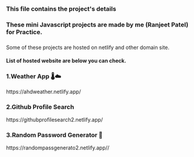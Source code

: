 <h3> This file contains the project's details </h3> 
<h3> These mini Javascript projects are made by me (Ranjeet Patel) for Practice. </h3>
<h3> </h3>Some of these projects are hosted on netlify and other domain site.</h3>
 
<h4> List of hosted website are below you can check.</h4>

<h3>1.Weather App 🌡️☁️</h3>
<a>https://ahdweather.netlify.app/</a>

<h3>2.Github Profile Search <img src"https://static-00.iconduck.com/assets.00/github-icon-512x512-mk2oxk8c.png"> </h3>
<a>https://githubprofilesearch2.netlify.app/</a>

<h3>3.Random Password Generator 🔑 </h3>
<a>https://randompassgenerato2.netlify.app//</a>


  
